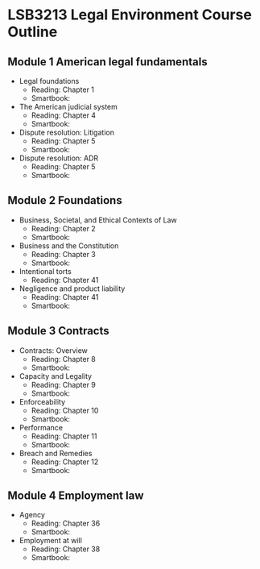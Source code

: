 # LSB3213 Legal Environment Course Outline

## Module 1 American legal fundamentals

- Legal foundations
  - Reading: Chapter 1
  - Smartbook:
- The American judicial system
  - Reading: Chapter 4
  - Smartbook:
- Dispute resolution: Litigation
  - Reading: Chapter 5
  - Smartbook:
- Dispute resolution: ADR
  - Reading: Chapter 5
  - Smartbook:

## Module 2 Foundations

- Business, Societal, and Ethical Contexts of Law
  - Reading: Chapter 2
  - Smartbook:
- Business and the Constitution
  - Reading: Chapter 3
  - Smartbook:
- Intentional torts
  - Reading: Chapter 41
- Negligence and product liability
  - Reading: Chapter 41
  - Smartbook:

## Module 3 Contracts

- Contracts: Overview
  - Reading: Chapter 8
  - Smartbook:
- Capacity and Legality
  - Reading: Chapter 9
  - Smartbook:
- Enforceability
  - Reading: Chapter 10
  - Smartbook:
- Performance
  - Reading: Chapter 11
  - Smartbook:
- Breach and Remedies
  - Reading: Chapter 12
  - Smartbook:

## Module 4 Employment law

- Agency
  - Reading: Chapter 36
  - Smartbook:
- Employment at will
  - Reading: Chapter 38
  - Smartbook:
